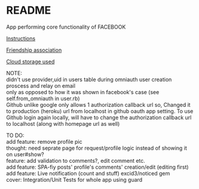 # README

App performing core functionality of FACEBOOK  

[Instructions](https://www.theodinproject.com/lessons/ruby-on-rails-rails-final-project)  

[Friendship association](https://hackernoon.com/how-to-create-a-friendship-relation-on-rails-c01d3u4v)  

[Cloud storage used](https://medium.com/nerd-for-tech/getting-started-with-cloudinary-in-ruby-on-rails-6-925888032395)

NOTE:  
didn't use provider,uid in users table during omniauth user creation proscess and relay on email  
only as opposed to how it was shown in facebook's case (see self.from_omniauth in user.rb)  
Github unlike google only allows 1 authorization callback url so, Changed it to production (heroku) url from localhost in github oauth app setting. To use Github login again locally, will have to change the authorization callback url  to localhost (along with homepage url as well)  

TO DO:  
add feature: remove profile pic  
thought: need seprate page for request/profile logic instead of showing it on user#show?  
feature: add validation to comments?, edit comment etc.  
add feature: SPA-fiy posts' profile's comments' creation/edit (editing first)  
add feature: Live notification (count and stuff) excid3/noticed gem  
cover: Integration/Unit Tests for whole app using guard  
